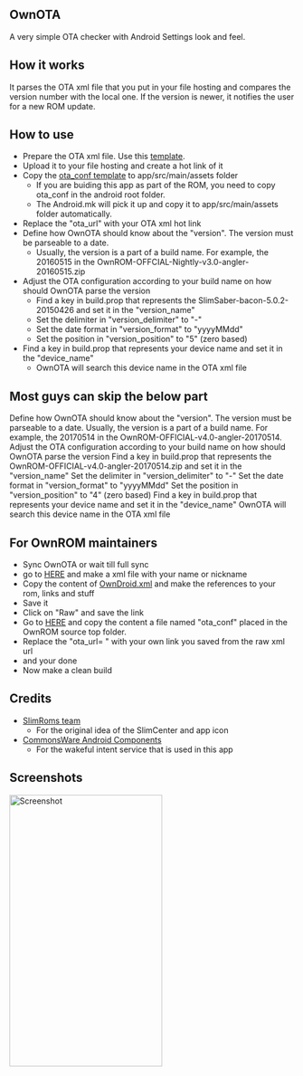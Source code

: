 OwnOTA
-------
A very simple OTA checker with Android Settings look and feel.

How it works
------------
It parses the OTA xml file that you put in your file hosting and compares the version number with the local one.
If the version is newer, it notifies the user for a new ROM update.

How to use
----------
* Prepare the OTA xml file. Use this [template](https://raw.githubusercontent.com/OwnROM-Devices/OTA/own-n/OwnDroid.xml).
* Upload it to your file hosting and create a hot link of it
* Copy the [ota_conf template](https://raw.githubusercontent.com/OwnROM/packages_apps_OwnOTA/own-n/examples/ota_conf) to app/src/main/assets folder
  * If you are buiding this app as part of the ROM, you need to copy ota_conf in the android root folder.
  * The Android.mk will pick it up and copy it to app/src/main/assets folder automatically.
* Replace the "ota_url" with your OTA xml hot link
* Define how OwnOTA should know about the "version". The version must be parseable to a date.
  * Usually, the version is a part of a build name. For example, the 20160515 in the OwnROM-OFFCIAL-Nightly-v3.0-angler-20160515.zip
* Adjust the OTA configuration according to your build name on how should OwnOTA parse the version
  * Find a key in build.prop that represents the SlimSaber-bacon-5.0.2-20150426 and set it in the "version_name"
  * Set the delimiter in "version_delimiter" to "-"
  * Set the date format in "version_format" to "yyyyMMdd"
  * Set the position in "version_position" to "5" (zero based)
* Find a key in build.prop that represents your device name and set it in the "device_name"
  * OwnOTA will search this device name in the OTA xml file

Most guys can skip the below part
---------------------------------
Define how OwnOTA should know about the "version". The version must be parseable to a date. Usually, the version is a part of a build name. 
For example, the 20170514 in the OwnROM-OFFICIAL-v4.0-angler-20170514. Adjust the OTA configuration according to your build name on how should OwnOTA parse 
the version Find a key in build.prop that represents the OwnROM-OFFICIAL-v4.0-angler-20170514.zip and set it in the "version_name" Set the delimiter 
in "version_delimiter" to "-" Set the date format in "version_format" to "yyyyMMdd" Set the position in "version_position" to "4" (zero based) Find a key in 
build.prop that represents your device name and set it in the "device_name" OwnOTA will search this device name in the OTA xml file


For OwnROM maintainers
-----------------------
* Sync OwnOTA or wait till full sync
* go to [HERE](https://github.com/OwnROM-Devices/OTA/tree/master/Maintainers) and make a xml file with your name or nickname
* Copy the content of [OwnDroid.xml](https://raw.githubusercontent.com/OwnROM-Devices/OTA/own-n/OwnDroid.xml) and make the references to your rom, links and stuff
* Save it
* Click on "Raw" and save the link
* Go to [HERE](https://raw.githubusercontent.com/OwnROM/packages_apps_OwnOTA/own-n/examples/ota_conf) and copy the content a file named "ota_conf" placed in the OwnROM source top folder.
* Replace the "ota_url= " with your own link you saved from the raw xml url
* and your done
* Now make a clean build

Credits
-------
* [SlimRoms team](http://Slimroms.net/)
  * For the original idea of the SlimCenter and app icon
* [CommonsWare Android Components](https://github.com/commonsguy/cwac-wakeful)
  * For the wakeful intent service that is used in this app

Screenshots
-----------
<img alt="Screenshot"
   width="270" height="480" 
   src="https://raw.githubusercontent.com/SlimSaber/packages_apps_SlimOTA/lp5.0/screenshots/Screenshot_20150505_1317.png" />
